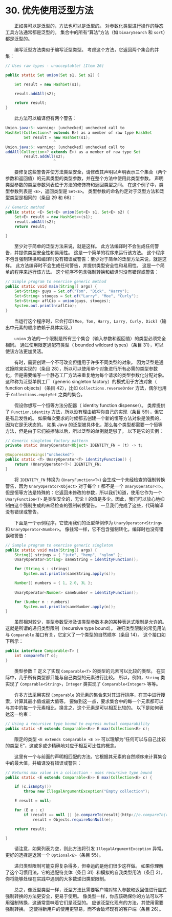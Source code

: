 # 30. 优先使用泛型方法

　　正如类可以是泛型的，方法也可以是泛型的。 对参数化类型进行操作的静态工具方法通常都是泛型的。 集合中的所有“算法”方法（如 `binarySearch` 和 `sort`）都是泛型的。

　　编写泛型方法类似于编写泛型类型。 考虑这个方法，它返回两个集合的并集：

```Java
// Uses raw types - unacceptable! [Item 26]

public static Set union(Set s1, Set s2) {

    Set result = new HashSet(s1);

    result.addAll(s2);

    return result;
}
```

　　此方法可以编译但有两个警告：

```Java
Union.java:5: warning: [unchecked] unchecked call to
HashSet(Collection<? extends E>) as a member of raw type HashSet
        Set result = new HashSet(s1);
                     ^
Union.java:6: warning: [unchecked] unchecked call to
addAll(Collection<? extends E>) as a member of raw type Set
        result.addAll(s2);
                     ^
```

　　要修复这些警告并使方法类型安全，请修改其声明以声明表示三个集合（两个参数和返回值）的元素类型的类型参数，并在整个方法中使用此类型参数。 声明类型参数的类型参数列表位于方法的修饰符和返回类型之间。 在这个例子中，类型参数列表是 `<E>`，返回类型是 `Set<E>`。 类型参数的命名约定对于泛型方法和泛型类型是相同的（条目 29 和 68）：

```Java
// Generic method
public static <E> Set<E> union(Set<E> s1, Set<E> s2) {
    Set<E> result = new HashSet<>(s1);
    result.addAll(s2);
    return result;

}
```

　　至少对于简单的泛型方法来说，就是这样。 此方法编译时不会生成任何警告，并提供类型安全性和易用性。 这是一个简单的程序来运行该方法。 这个程序不包含强制转换和编译时没有错误或警告：至少对于简单的泛型方法来说，就是这样。 此方法编译时不会生成任何警告，并提供类型安全性和易用性。 这是一个简单的程序来运行该方法。 这个程序不包含强制转换和编译时没有错误或警告：

```Java
// Simple program to exercise generic method
public static void main(String[] args) {
    Set<String> guys = Set.of("Tom", "Dick", "Harry");
    Set<String> stooges = Set.of("Larry", "Moe", "Curly");
    Set<String> aflCio = union(guys, stooges);
    System.out.println(aflCio);
}
```

　　当运行这个程序时，它会打印`[Moe, Tom, Harry, Larry, Curly, Dick]`（输出中元素的顺序依赖于具体实现。）

　　`union` 方法的一个限制是所有三个集合（输入参数和返回值）的类型必须完全相同。 通过使用限定通配符类型（ bounded wildcard types）（条目 31），可以使该方法更加灵活。

　　有时，需要创建一个不可改变但适用于许多不同类型的对象。 因为泛型是通过擦除来实现的（条目 28），所以可以使用单个对象进行所有必需的类型参数化，但是需要编写一个静态工厂方法来重复地为每个请求的类型参数化分配对象。 这种称为泛型单例工厂（generic singleton factory）的模式用于方法对象（ function objects）（条目 42），比如 `Collections.reverseOrder` 方法，偶尔也用于 `Collections.emptySet` 之类的集合。

　　假设你想写一个恒等方法分配器（ identity function dispenser）。 类库提供了 `Function.identity` 方法，所以没有理由编写你自己的实现（条目 59），但它是有启发性的。 如果每次要求的时候都去创建一个新的恒等方法对象是浪费的，因为它是无状态的。 如果 Java 的泛型被具体化，那么每个类型都需要一个恒等方法，但是由于它们被擦除以后，所以泛型的单例就足够了。 以下是它的实例：

```Java
// Generic singleton factory pattern
private static UnaryOperator<Object> IDENTITY_FN = (t) -> t;

@SuppressWarnings("unchecked")
public static <T> UnaryOperator<T> identityFunction() {
    return (UnaryOperator<T>) IDENTITY_FN;
}
```

　　将 `IDENTITY_FN` 转换为 (`UnaryFunction<T>`) 会生成一个未经检查的强制转换警告，因为 `UnaryOperator<Object>` 对于每个 `T` 都不是一个 `UnaryOperator<T>`。但是恒等方法是特殊的：它返回未修改的参数，所以我们知道，使用它作为一个 `UnaryFunction<T>` 是类型安全的，无论 `T` 的值是多少。因此，我们可以放心地抑制由这个强制生成的未经检查的强制转换警告。 一旦我们完成了这些，代码编译没有错误或警告。

　　下面是一个示例程序，它使用我们的泛型单例作为 `UnaryOperator<String>` 和 `UnaryOperator<Number>`。 像往常一样，它不包含强制转化，编译时也没有错误和警告：

```Java
// Sample program to exercise generic singleton
public static void main(String[] args) {
    String[] strings = { "jute", "hemp", "nylon" };
    UnaryOperator<String> sameString = identityFunction();

    for (String s : strings)
        System.out.println(sameString.apply(s));

    Number[] numbers = { 1, 2.0, 3L };
    
    UnaryOperator<Number> sameNumber = identityFunction();

    for (Number n : numbers)
        System.out.println(sameNumber.apply(n));
}
```

　　虽然相对较少，类型参数受涉及该类型参数本身的某种表达式限制是允许的。 这就是所谓的递归类型限制（recursive type bound）。 递归类型限制的常见用法与 `Comparable` 接口有关，它定义了一个类型的自然顺序（条目 14）。 这个接口如下所示：

```Java
public interface Comparable<T> {
    int compareTo(T o);
}
```

　　类型参数 T 定义了实现 `Comparable<T>` 的类型的元素可以比较的类型。 在实际中，几乎所有类型都只能与自己类型的元素进行比较。 所以，例如，`String` 类实现了 `Comparable<String>`，`Integer` 类实现了 `Comparable<Integer>` 等等。

　　许多方法采用实现 `Comparable` 的元素的集合来对其进行排序，在其中进行搜索，计算其最小值或最大值等。 要做到这一点，要求集合中的每一个元素都可以与其中的每一个元素相比，换言之，这个元素是可以相互比较的。 以下是如何表达这一约束：

```Java
// Using a recursive type bound to express mutual comparability
public static <E extends Comparable<E>> E max(Collection<E> c);
```

　　限定的类型 `<E extends Comparable <E >>` 可以理解为“任何可以与自己比较的类型 E”，这或多或少精确地对应于相互可比性的概念。

　　这里有一个与前面的声明相匹配的方法。它根据其元素的自然顺序来计算集合中的最大值，并编译没有错误或警告：

```Java
// Returns max value in a collection - uses recursive type bound
public static <E extends Comparable<E>> E max(Collection<E> c) {

    if (c.isEmpty())
        throw new IllegalArgumentException("Empty collection");

    E result = null;

    for (E e : c)
        if (result == null || [e.compareTo(result](http://e.compareTo(result)) > 0)
            result = Objects.requireNonNull(e);

    return result;

}
```

　　请注意，如果列表为空，则此方法将引发 `IllegalArgumentException` 异常。 更好的选择是返回一个 `Optional<E>`（条目 55）。

　　递归类型限制可能变得复杂得多，但幸运的是他们很少这样做。 如果你理解了这个习惯用法，它的通配符变体（条目 31）和模拟的自我类型用法（条目 2），你将能够处理在实践中遇到的大多数递归类型限制。

　　总之，像泛型类型一样，泛型方法比需要客户端对输入参数和返回值进行显式强制转换的方法更安全，更易于使用。 像类型一样，你应该确保你的方法可以不用强制转换，这通常意味着它们是泛型的。 应该泛型化现有的方法，其使用需要强制转换。 这使得新用户的使用更容易，而不会破坏现有的客户端（条目 26）。



